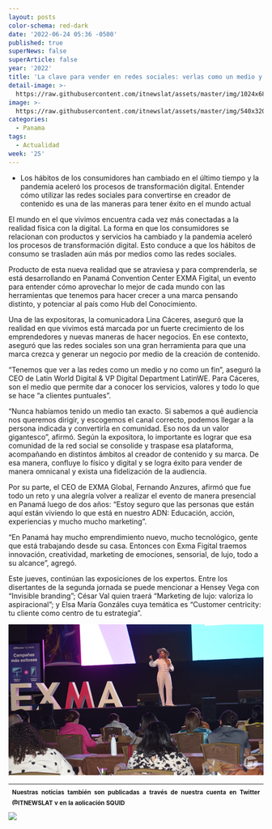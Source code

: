 ```yaml
---
layout: posts
color-schema: red-dark
date: '2022-06-24 05:36 -0500'
published: true
superNews: false
superArticle: false
year: '2022'
title: 'La clave para vender en redes sociales: verlas como un medio y no como un fin'
detail-image: >-
  https://raw.githubusercontent.com/itnewslat/assets/master/img/1024x680/exma-panama-2022-g.jpg
image: >-
  https://raw.githubusercontent.com/itnewslat/assets/master/img/540x320/exma-panama-2022-p.jpg
categories:
  - Panama
tags:
  - Actualidad
week: '25'
---
```

- Los hábitos de los consumidores han cambiado en el último tiempo y la pandemia aceleró los procesos de transformación digital. Entender cómo utilizar las redes sociales para convertirse en creador de contenido es una de las maneras para tener éxito en el mundo actual

El mundo en el que vivimos encuentra cada vez más conectadas a la realidad física con la digital. La forma en que los consumidores se relacionan con productos y servicios ha cambiado y la pandemia aceleró los procesos de transformación digital. Esto conduce a que los hábitos de consumo se trasladen aún más por medios como las redes sociales.

Producto de esta nueva realidad que se atraviesa y para comprenderla, se está desarrollando en Panamá Convention Center EXMA Figital, un evento para entender cómo aprovechar lo mejor de cada mundo con las herramientas que tenemos para hacer crecer a una marca pensando distinto, y potenciar al país como Hub del Conocimiento. 

Una de las expositoras, la comunicadora Lina Cáceres, aseguró que la realidad en que vivimos está marcada por un fuerte crecimiento de los emprendedores y nuevas maneras de hacer negocios. En ese contexto, aseguró que las redes sociales son una gran herramienta para que una marca crezca y generar un negocio por medio de la creación de contenido.

“Tenemos que ver a las redes como un medio y no como un fin”, aseguró la CEO de Latin World Digital & VP Digital Department LatinWE. Para Cáceres, son el medio que permite dar a conocer los servicios, valores y todo lo que se hace “a clientes puntuales”. 

“Nunca habíamos tenido un medio tan exacto. Si sabemos a qué audiencia nos queremos dirigir, y escogemos el canal correcto, podemos llegar a la persona indicada y convertirla en comunidad. Eso nos da un valor gigantesco”, afirmó. Según la expositora, lo importante es lograr que esa comunidad de la red social se consolide y traspase esa plataforma, acompañando en distintos ámbitos al creador de contenido y su marca. De esa manera, confluye lo físico y digital y se logra éxito para vender de manera omnicanal y exista una fidelización de la audiencia. 

Por su parte, el CEO de EXMA Global, Fernando Anzures, afirmó que fue todo un reto y una alegría volver a realizar el evento de manera presencial en Panamá luego de dos años: “Estoy seguro que las personas que están aquí están viviendo lo que está en nuestro ADN: Educación, acción, experiencias y mucho mucho marketing”. 

“En Panamá hay mucho emprendimiento nuevo, mucho tecnológico, gente que está trabajando desde su casa. Entonces con Exma Figital traemos innovación, creatividad, marketing de emociones, sensorial, de lujo, todo a su alcance”, agregó. 

Este jueves, continúan las exposiciones de los expertos. Entre los disertantes de la segunda jornada se puede mencionar a Hensey Vega con “Invisible branding”; César Val quien traerá “Marketing de lujo: valoriza lo aspiracional”; y Elsa María Gonzáles cuya temática es “Customer centricity: tu cliente como centro de tu estrategia”.

![](https://raw.githubusercontent.com/itnewslat/assets/master/img/540x320/exma-panama-2022-p.jpg)

<table style="height: 42px;" width="569">
<tbody>
<tr>
<td style="text-align: justify;"><sub><strong>Nuestras noticias también son publicadas a través de nuestra cuenta en Twitter <a href="https://twitter.com/itnewslat?lang=es">@ITNEWSLAT</a> y en la aplicación <a href="https://squidapp.co/en/">SQUID</a></strong></sub></td>
</tr>
</tbody>
</table>

<img src="https://tracker.metricool.com/c3po.jpg?hash=56f88a41e39ab42c063cc51676587a04"/>